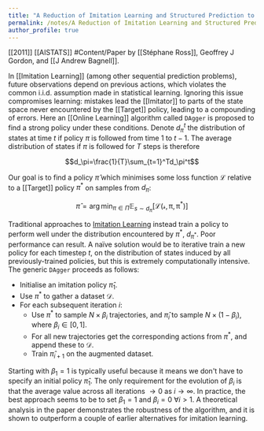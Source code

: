```yaml
---
title: "A Reduction of Imitation Learning and Structured Prediction to No-Regret Online Learning"
permalink: /notes/A Reduction of Imitation Learning and Structured Prediction to No-Regret Online Learning.md
author_profile: true
---
```


[[2011]] [[AISTATS]] #Content/Paper by [[Stéphane Ross]], Geoffrey J Gordon, and [[J Andrew Bagnell]]. 

In [[Imitation Learning]] (among other sequential prediction problems), future observations depend on previous actions, which violates the common i.i.d. assumption made in statistical learning. Ignoring this issue compromises learning: mistakes lead the [[Imitator]] to parts of the state space never encountered by the [[Target]] policy, leading to a compounding of errors. Here an [[Online Learning]] algorithm called `DAgger` is proposed to find a strong policy under these conditions.
Denote $d^t_\pi$ the distribution of states at time $t$ if policy $\pi$ is followed from time $1$ to $t-1$. The average distribution of states if $\pi$ is followed for $T$ steps is therefore

$$d_\pi=\frac{1}{T}\sum_{t=1}^Td_\pi^t$$

Our goal is to find a policy $\hat{\pi}$ which minimises some loss function $\mathcal{L}$ relative to a [[Target]] policy $\pi^*$ on samples from $d_\pi$:

$$\hat{\pi}=\arg\min_{\pi\in\Pi}\mathbb{E}_{s\sim d_\pi}[\mathcal{L(s,\pi,\pi^*)}]$$

Traditional approaches to [Imitation Learning](Imitation%20Learning) instead train a policy to perform well under the distribution encountered by $\pi^\ast$, $d_{\pi^\ast}$. Poor performance can result. A naïve solution would be to iterative train a new policy for each timestep $t$, on the distribution of states induced by all previously-trained policies, but this is extremely computationally intensive.
The generic `DAgger` proceeds as follows:
- Initialise an imitation policy $\hat{\pi}_1$.
- Use $\pi^*$ to gather a dataset $\mathcal{D}$.
- For each subsequent iteration $i$:
  - Use $\pi^*$ to sample $N\times\beta_i$ trajectories, and $\hat{\pi}_i$ to sample $N\times(1-\beta_i$), where $\beta_i\in[0,1]$.
  - For all new trajectories get the corresponding actions from $\pi^*$, and append these to $\mathcal{D}$.
  - Train $\hat{\pi}_{i+1}$ on the augmented dataset.

Starting with $\beta_1=1$ is typically useful because it means we don't have to specify an initial policy $\hat\pi_1$. The only requirement for the evolution of $\beta_i$ is that the average value across all iterations $\rightarrow0$ as $i\rightarrow\infty$. In practice, the best approach seems to be to set $\beta_1=1$ and $\beta_i=0\ \forall i>1$.
A theoretical analysis in the paper demonstrates the robustness of the algorithm, and it is shown to outperform a couple of earlier alternatives for imitation learning.
